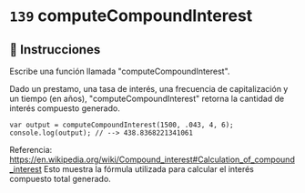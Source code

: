 # `139` computeCompoundInterest

## 📝 Instrucciones

Escribe una función llamada "computeCompoundInterest".

Dado un prestamo, una tasa de interés, una frecuencia de capitalización y un tiempo (en años), "computeCompoundInterest" retorna la cantidad de interés compuesto generado.

```Js
var output = computeCompoundInterest(1500, .043, 4, 6);
console.log(output); // --> 438.8368221341061
```

Referencia:
https://en.wikipedia.org/wiki/Compound_interest#Calculation_of_compound_interest
Esto muestra la fórmula utilizada para calcular el interés compuesto total generado.
 